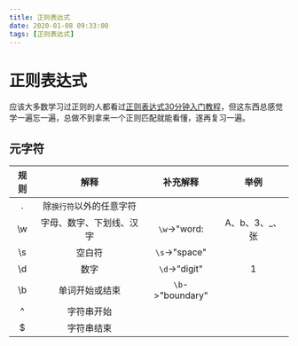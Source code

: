 ```yaml
---
title: 正则表达式
date: 2020-01-08 09:33:00
tags: [正则表达式]
---
```


# 正则表达式

应该大多数学习过正则的人都看过[正则表达式30分钟入门教程](https://deerchao.cn/tutorials/regex/regex.htm)，但这东西总感觉学一遍忘一遍，总做不到拿来一个正则匹配就能看懂，遂再复习一遍。

## 元字符

| 规则 | 解释 | 补充解释 | 举例 |
| :--: | :--: | :---: | :--: |
| . | 除`换行符`以外的任意字符 |  |  |
| \w | 字母、数字、下划线、汉字 | `\w`->"word: | A、b、3、_、张 |
| \s | 空白符 | `\s`->"space" |  |
| \d | 数字 | `\d`->"digit" | 1 |
| \b | 单词开始或结束 | `\b`->"boundary" |  |
| ^ | 字符串开始 |  |  |
| $ | 字符串结束 |  |  |